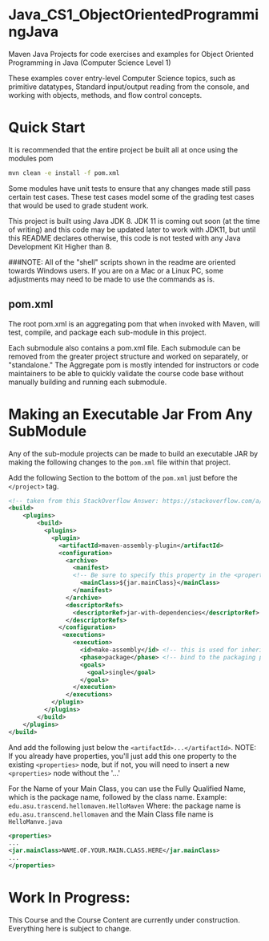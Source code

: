 # Java_CS1_ObjectOrientedProgrammingJava
Maven Java Projects for code exercises and examples for Object Oriented
Programming in Java (Computer Science Level 1)

These examples cover entry-level Computer Science topics, such as
primitive datatypes, Standard input/output reading from the console,
and working with objects, methods, and flow control concepts.


# Quick Start

It is recommended that the entire project be built all at once using the
 modules pom
```bat
mvn clean -e install -f pom.xml
```

Some modules have unit tests to ensure that any changes made still pass
 certain test cases.
These test cases model some of the grading test cases that would be used
 to grade student work.

This project is built using Java JDK 8. JDK 11 is coming out soon (at
the time of writing) and this code may be updated later to work with
JDK11, but until this README declares otherwise, this code is not tested
 with any Java Development Kit Higher than 8.

###NOTE:
All of the "shell" scripts shown in the readme are oriented towards
Windows users. If you are on a Mac or a Linux PC, some adjustments may
need to be made to use the commands as is.

## pom.xml
The root pom.xml is an aggregating pom that when invoked with Maven, will
test, compile, and package each sub-module in this project.

Each submodule also contains a pom.xml file. Each submodule can be
removed from the greater project structure and worked on separately, or
"standalone." The Aggregate pom is mostly intended for instructors or
code maintainers to be able to quickly validate the course code base
without manually building and running each submodule.



# Making an Executable Jar From Any SubModule
Any of the sub-module projects can be made to build an executable JAR
by making the following changes to the ```pom.xml``` file within that
project.

Add the following Section to the bottom of the ```pom.xml``` just before
 the ```</project>``` tag.
```xml
<!-- taken from this StackOverflow Answer: https://stackoverflow.com/a/574650 -->
<build>
    <plugins>
        <build>
          <plugins>
            <plugin>
              <artifactId>maven-assembly-plugin</artifactId>
              <configuration>
                <archive>
                  <manifest>
                  <!-- Be sure to specify this property in the <properties/> section of the pom.xml -->
                    <mainClass>${jar.mainClass}</mainClass>
                  </manifest>
                </archive>
                <descriptorRefs>
                  <descriptorRef>jar-with-dependencies</descriptorRef>
                </descriptorRefs>
              </configuration>
               <executions>
                  <execution>
                    <id>make-assembly</id> <!-- this is used for inheritance merges -->
                    <phase>package</phase> <!-- bind to the packaging phase -->
                    <goals>
                      <goal>single</goal>
                    </goals>
                  </execution>
                </executions>
            </plugin>
          </plugins>
        </build>
    </plugins>
</build>
```
And add the following just below the ```<artifactId>...</artifactId>```.
NOTE: If you
already have properties, you'll just add this one property to the
existing ```<properties>``` node, but if not, you will need to insert a
new ```<properties>``` node without the '...'

For the Name of your Main Class, you can use the Fully Qualified Name,
which is the package name, followed by the class name.
    Example: ```edu.asu.trascend.hellomaven.HelloMaven```
    Where: the package name is ```edu.asu.transcend.hellomaven``` and
    the Main Class file name is ```HelloManve.java```
```xml
<properties>
...
<jar.mainClass>NAME.OF.YOUR.MAIN.CLASS.HERE</jar.mainClass>
...
</properties>
```
# Work In Progress:
This Course and the Course Content are currently under construction.
Everything here is subject to change.

